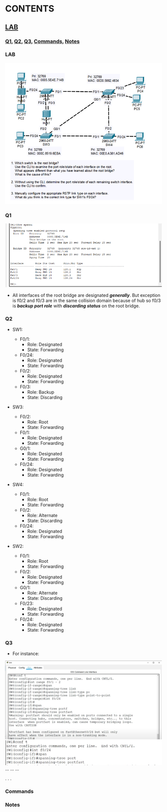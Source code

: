 # CONTENTS

## [LAB](#lab)
### [Q1](#q1), [Q2](#q2), [Q3](#q3), [Commands](#commands), [Notes](#notes)

### <a name="lab"></a>LAB

<img src="../00-files/PacketTracer_rI6hnz3VAi.png" alt="Resim" width="800">

### <a name="q1"></a>Q1

<img src="../00-files/PacketTracer_YSjQdWTNGM.png" alt="Resim" width="800">

- All interfaces of the root bridge are designated ***generally***. But exception is f0/2 and f0/3 are in the same collision domain because of hub so f0/3 is ***backup port role*** with ***discarding status*** on the root bridge.

### <a name="q2"></a>Q2

- SW1:
    - F0/1:
        - Role: Designated
        - State: Forwarding
    - F0/24: 
        - Role: Designated
        - State: Forwarding
    - F0/2: 
        - Role: Designated
        - State: Forwarding    
    - F0/3: 
        - Role: Backup
        - State: Discarding    

- SW3:
    - F0/2: 
        - Role: Root
        - State: Forwarding
    - F0/1:
        - Role: Designated
        - State: Forwarding
    - G0/1:
        - Role: Designated
        - State: Forwarding    
    - F0/24:
        - Role: Designated
        - State: Forwarding     

- SW4:
    - F0/1:
        - Role: Root
        - State: Forwarding
    - F0/2:
        - Role: Alternate
        - State: Discarding
    - F0/24:
        - Role: Designated
        - State: Forwarding    

- SW2: 
    - F0/1:
        - Role: Root
        - State: Forwarding
    - F0/2:
        - Role: Designated
        - State: Forwarding    
    - G0/1:
        - Role: Alternate
        - State: Discarding   
    - F0/23:
        - Role: Designated
        - State: Forwarding  
    - F0/24:
        - Role: Designated
        - State: Forwarding        

### <a name="q3"></a>Q3

- For instance: 
<img src="../00-files/chrome_Gfz4utbPK1.png" alt="Resim">
<img src="../00-files/chrome_Tk1wmjfuKo.png" alt="Resim">
...
...
...

.
.
.


### <a name="commands"></a>Commands

### <a name="notes"></a>Notes


